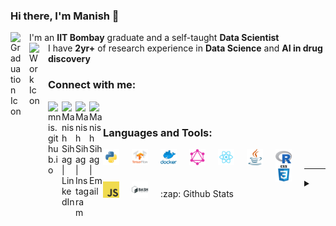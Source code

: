 ### Hi there, I'm Manish 👋

<img style="padding-right: 10px" align="left" alt="Graduation Icon" width="20" src="https://image.flaticon.com/icons/svg/1344/1344761.svg" />I'm an <b>IIT Bombay</b> graduate and a self-taught <b>Data Scientist</b><br/>
<img style="padding-right: 10px" align="left" alt="Work Icon" width="20" src="https://image.flaticon.com/icons/svg/149/149018.svg" />I have <b>2yr+</b> of research experience in <b> Data Science</b> and <b>AI in drug discovery</b><br/>
<!-- <img style="padding-right: 10px" align="left" alt="Document Icon" width="20" src="https://image.flaticon.com/icons/svg/230/230321.svg" />Download my CV here <a href="/files/resume.pdf" style="color: inherit"><img style="padding-left: 10px" alt="Download Icon" width="20" src="https://image.flaticon.com/icons/svg/138/138601.svg" /></a><br/> -->

### Connect with me:

[<img align="left" alt="mnis.github.io" width="22px" src="https://image.flaticon.com/icons/svg/145/145801.svg" />][website]
[<img align="left" alt="Manish Sihag | LinkedIn" width="22px" src="https://image.flaticon.com/icons/svg/145/145807.svg" />][linkedin]
[<img align="left" alt="Manish Sihag | Instagram" width="22px" src="https://image.flaticon.com/icons/svg/145/145805.svg" />][instagram]
[<img align="left" alt="Manish Sihag | Email" width="22px" src="https://image.flaticon.com/icons/svg/893/893257.svg" />][email]

<br />

### Languages and Tools:

<img style="padding-right: 20px;" align="left" width="26px" alt="Python" src="https://raw.githubusercontent.com/github/explore/80688e429a7d4ef2fca1e82350fe8e3517d3494d/topics/python/python.png" />
<img style="padding-right: 20px;" align="left" width="26px" alt="Tensorflow" src="https://raw.githubusercontent.com/github/explore/80688e429a7d4ef2fca1e82350fe8e3517d3494d/topics/tensorflow/tensorflow.png" />
<img style="padding-right: 20px;" align="left" width="26px" alt="Docker" src="https://raw.githubusercontent.com/github/explore/80688e429a7d4ef2fca1e82350fe8e3517d3494d/topics/docker/docker.png" />
<img style="padding-right: 20px;" align="left" width="26px" alt="Graphql" src="https://raw.githubusercontent.com/github/explore/80688e429a7d4ef2fca1e82350fe8e3517d3494d/topics/graphql/graphql.png" />
<img style="padding-right: 20px;" align="left" width="26px" alt="ReactJS" src="https://raw.githubusercontent.com/github/explore/80688e429a7d4ef2fca1e82350fe8e3517d3494d/topics/react/react.png" />
<img style="padding-right: 20px;" align="left" width="26px" alt="Java" src="https://raw.githubusercontent.com/github/explore/80688e429a7d4ef2fca1e82350fe8e3517d3494d/topics/java/java.png" />
<img style="padding-right: 20px;" align="left" width="26px" alt="R" src="https://raw.githubusercontent.com/github/explore/80688e429a7d4ef2fca1e82350fe8e3517d3494d/topics/r/r.png" />
<img style="padding-right: 20px;" align="left" width="26px" alt="CSS" src="https://raw.githubusercontent.com/github/explore/80688e429a7d4ef2fca1e82350fe8e3517d3494d/topics/css/css.png" />
<img style="padding-right: 20px;" align="left" width="26px" alt="Javascript" src="https://raw.githubusercontent.com/github/explore/80688e429a7d4ef2fca1e82350fe8e3517d3494d/topics/javascript/javascript.png" />
<img style="padding-right: 20px;" align="left" width="26px" alt="Bash" src="https://raw.githubusercontent.com/github/explore/80688e429a7d4ef2fca1e82350fe8e3517d3494d/topics/bash/bash.png" />
<br />

---

<details>
  <summary>:zap: Github Stats</summary>

  <img align="left" alt="Manish's Github Stats" src="https://github-readme-stats.vercel.app/api?username=mnis&show_icons=true&hide_border=true&include_all_commits=true" />

</details>

[website]: https://mnis.github.io
[instagram]: https://instagram.com/mni.z
[linkedin]: https://linkedin.com/in/manish-sihag
[email]: mailto:sihagmanish36@gmail.com
